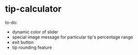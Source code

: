 # tip-calculator
to-do:
- dynamic color of slider
- special image message for particular tip's percentage range
- exit button
- tip rounding feature
